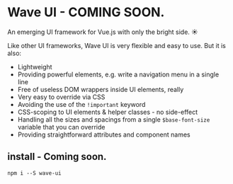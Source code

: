 # Wave UI - COMING SOON.

An emerging UI framework for Vue.js with only the bright side. :sunny:

Like other UI frameworks, Wave UI is very flexible and easy to use. But it is also:

- Lightweight
- Providing powerful elements, e.g. write a navigation menu in a single line
- Free of useless DOM wrappers inside UI elements, really
- Very easy to override via CSS
- Avoiding the use of the `!important` keyword
- CSS-scoping to UI elements &amp; helper classes - no side-effect
- Handling all the sizes and spacings from a single `$base-font-size` variable that you can override
- Providing straightforward attributes and component names


## install - Coming soon.
    npm i --S wave-ui